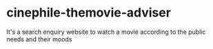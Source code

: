 # cinephile-themovie-adviser
It's a search enquiry website to watch a movie according to the public needs and their moods 
